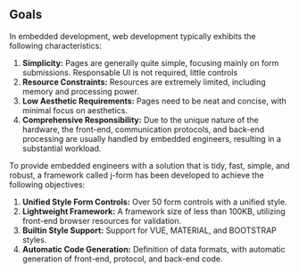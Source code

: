 ## Goals

In embedded development, web development typically exhibits the following characteristics:

1. **Simplicity:** Pages are generally quite simple, focusing mainly on form submissions. Responsable UI is not required, little controls 
2. **Resource Constraints:** Resources are extremely limited, including memory and processing power.
3. **Low Aesthetic Requirements:** Pages need to be neat and concise, with minimal focus on aesthetics.
4. **Comprehensive Responsibility:** Due to the unique nature of the hardware, the front-end, communication protocols, and back-end processing are usually handled by embedded engineers, resulting in a substantial workload.

To provide embedded engineers with a solution that is tidy, fast, simple, and robust, a framework called j-form has been developed to achieve the following objectives:

1. **Unified Style Form Controls:** Over 50 form controls with a unified style.
2. **Lightweight Framework:** A framework size of less than 100KB, utilizing front-end browser resources for validation.
3. **Builtin Style Support:** Support for VUE, MATERIAL, and BOOTSTRAP styles.
4. **Automatic Code Generation:** Definition of data formats, with automatic generation of front-end, protocol, and back-end code.

##  